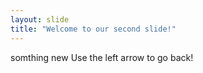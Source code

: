 ```yaml
---
layout: slide
title: "Welcome to our second slide!"
---
```

somthing  new
Use the left arrow to go back!
